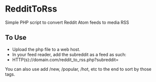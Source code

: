 # RedditToRss
Simple PHP script to convert Reddit Atom feeds to media RSS

## To Use
- Upload the php file to a web host.
- In your feed reader, add the subreddit as a feed as such:
-   HTTP(s)://domain.com/reddit_to_rss.php?subreddit=<yoursubreddit>

You can also use add /new, /popular, /hot, etc to the end to sort by those tags.
